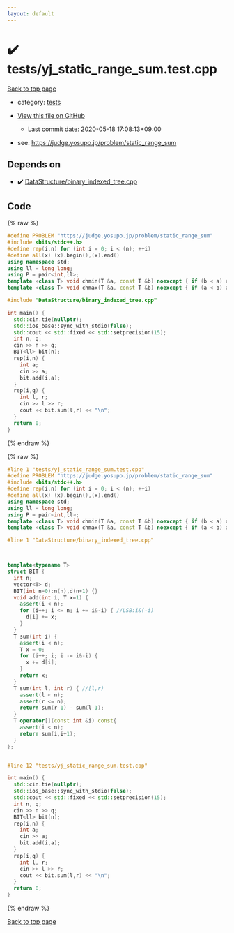 ```yaml
---
layout: default
---
```


<!-- mathjax config similar to math.stackexchange -->
<script type="text/javascript" async
  src="https://cdnjs.cloudflare.com/ajax/libs/mathjax/2.7.5/MathJax.js?config=TeX-MML-AM_CHTML">
</script>
<script type="text/x-mathjax-config">
  MathJax.Hub.Config({
    TeX: { equationNumbers: { autoNumber: "AMS" }},
    tex2jax: {
      inlineMath: [ ['$','$'] ],
      processEscapes: true
    },
    "HTML-CSS": { matchFontHeight: false },
    displayAlign: "left",
    displayIndent: "2em"
  });
</script>

<script type="text/javascript" src="https://cdnjs.cloudflare.com/ajax/libs/jquery/3.4.1/jquery.min.js"></script>
<script src="https://cdn.jsdelivr.net/npm/jquery-balloon-js@1.1.2/jquery.balloon.min.js" integrity="sha256-ZEYs9VrgAeNuPvs15E39OsyOJaIkXEEt10fzxJ20+2I=" crossorigin="anonymous"></script>
<script type="text/javascript" src="../../assets/js/copy-button.js"></script>
<link rel="stylesheet" href="../../assets/css/copy-button.css" />


# :heavy_check_mark: tests/yj_static_range_sum.test.cpp

<a href="../../index.html">Back to top page</a>

* category: <a href="../../index.html#b61a6d542f9036550ba9c401c80f00ef">tests</a>
* <a href="{{ site.github.repository_url }}/blob/master/tests/yj_static_range_sum.test.cpp">View this file on GitHub</a>
    - Last commit date: 2020-05-18 17:08:13+09:00


* see: <a href="https://judge.yosupo.jp/problem/static_range_sum">https://judge.yosupo.jp/problem/static_range_sum</a>


## Depends on

* :heavy_check_mark: <a href="../../library/DataStructure/binary_indexed_tree.cpp.html">DataStructure/binary_indexed_tree.cpp</a>


## Code

<a id="unbundled"></a>
{% raw %}
```cpp
#define PROBLEM "https://judge.yosupo.jp/problem/static_range_sum"
#include <bits/stdc++.h>
#define rep(i,n) for (int i = 0; i < (n); ++i)
#define all(x) (x).begin(),(x).end()
using namespace std;
using ll = long long;
using P = pair<int,ll>;
template <class T> void chmin(T &a, const T &b) noexcept { if (b < a) a = b; }
template <class T> void chmax(T &a, const T &b) noexcept { if (a < b) a = b; }

#include "DataStructure/binary_indexed_tree.cpp"

int main() {
  std::cin.tie(nullptr);
  std::ios_base::sync_with_stdio(false);
  std::cout << std::fixed << std::setprecision(15);
  int n, q;
  cin >> n >> q;
  BIT<ll> bit(n);
  rep(i,n) {
    int a;
    cin >> a;
    bit.add(i,a);
  }
  rep(i,q) {
    int l, r;
    cin >> l >> r;
    cout << bit.sum(l,r) << "\n";
  }
  return 0;
}
```
{% endraw %}

<a id="bundled"></a>
{% raw %}
```cpp
#line 1 "tests/yj_static_range_sum.test.cpp"
#define PROBLEM "https://judge.yosupo.jp/problem/static_range_sum"
#include <bits/stdc++.h>
#define rep(i,n) for (int i = 0; i < (n); ++i)
#define all(x) (x).begin(),(x).end()
using namespace std;
using ll = long long;
using P = pair<int,ll>;
template <class T> void chmin(T &a, const T &b) noexcept { if (b < a) a = b; }
template <class T> void chmax(T &a, const T &b) noexcept { if (a < b) a = b; }

#line 1 "DataStructure/binary_indexed_tree.cpp"



template<typename T>
struct BIT {
  int n;
  vector<T> d;
  BIT(int n=0):n(n),d(n+1) {}
  void add(int i, T x=1) {
    assert(i < n);
    for (i++; i <= n; i += i&-i) { //LSB:i&(-i)
      d[i] += x;
    }
  }
  T sum(int i) {
    assert(i < n);
    T x = 0;
    for (i++; i; i -= i&-i) {
      x += d[i];
    }
    return x;
  }
  T sum(int l, int r) { //[l,r)
    assert(l < n);
    assert(r <= n);
    return sum(r-1) - sum(l-1);
  }
  T operator[](const int &i) const{
    assert(i < n);
    return sum(i,i+1);
  }
};


#line 12 "tests/yj_static_range_sum.test.cpp"

int main() {
  std::cin.tie(nullptr);
  std::ios_base::sync_with_stdio(false);
  std::cout << std::fixed << std::setprecision(15);
  int n, q;
  cin >> n >> q;
  BIT<ll> bit(n);
  rep(i,n) {
    int a;
    cin >> a;
    bit.add(i,a);
  }
  rep(i,q) {
    int l, r;
    cin >> l >> r;
    cout << bit.sum(l,r) << "\n";
  }
  return 0;
}

```
{% endraw %}

<a href="../../index.html">Back to top page</a>

